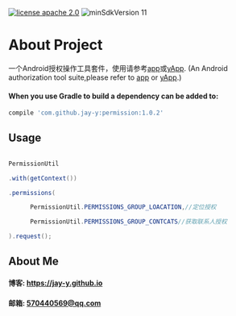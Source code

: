 [![license apache 2.0](https://img.shields.io/badge/license-apache%202.0-blue.svg)](http://www.apache.org/licenses/LICENSE-2.0)
![minSdkVersion 11](https://img.shields.io/badge/minSdkVersion-11-green.svg)
# About Project
一个Android授权操作工具套件，使用请参考[app](https://github.com/Jay-Y/permission/blob/master/app/src/main/java/com/dream/permission/presenter/MainPresenter.java)或[yApp](https://github.com/Jay-Y/yApp).
(An Android authorization tool suite,please refer to [app](https://github.com/Jay-Y/permission/blob/master/app/src/main/java/com/dream/permission/presenter/MainPresenter.java) or [yApp](https://github.com/Jay-Y/yApp).)
#### When you use Gradle to build a dependency can be added to:
```javascript
compile 'com.github.jay-y:permission:1.0.2'
```
## Usage

```java

PermissionUtil

.with(getContext())

.permissions(

      PermissionUtil.PERMISSIONS_GROUP_LOACATION,//定位授权

      PermissionUtil.PERMISSIONS_GROUP_CONTCATS//获取联系人授权

).request();

```
## About Me
#### 博客: https://jay-y.github.io
#### 邮箱: 570440569@qq.com
